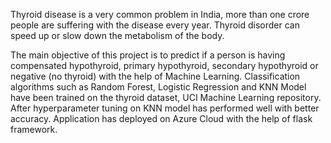 Thyroid disease is a very common problem in India, more than one crore people are suffering with the disease every year.
Thyroid disorder can speed up or slow down the metabolism of the body.

The main objective of this project is to predict if a person is having compensated hypothyroid, primary hypothyroid, secondary hypothyroid or negative (no thyroid) with the help of Machine Learning. 
Classification algorithms such as Random Forest, Logistic Regression and KNN Model have been trained on the thyroid dataset, 
UCI Machine Learning repository. After hyperparameter tuning on KNN model has performed well with better accuracy. Application has deployed on Azure Cloud with the help of flask framework.

